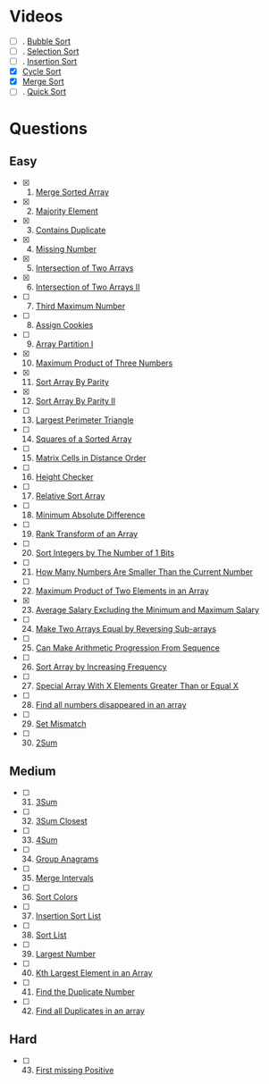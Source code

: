 # Videos

- [ ] . [Bubble Sort](https://youtu.be/F5MZyqRp_IM)
- [ ] . [Selection Sort](https://youtu.be/Nd4SCCIHFWk)
- [ ] . [Insertion Sort](https://youtu.be/By_5-RRqVeE)
- [x] [Cycle Sort](https://www.youtube.com/watch?v=JfinxytTYFQ&list=RDCMUCBGOUQHNNtNGcGzVq5rIXjw&start_radio=1&rv=JfinxytTYFQ&t=2)
- [x] [Merge Sort](https://youtu.be/iKGAgWdgoRk)
- [ ] . [Quick Sort](https://youtu.be/Z8svOqamag8)

# Questions

## Easy

- [x] 1. [Merge Sorted Array](https://leetcode.com/problems/merge-sorted-array/)
- [x] 2. [Majority Element](https://leetcode.com/problems/majority-element/)
- [x] 3. [Contains Duplicate](https://leetcode.com/problems/contains-duplicate/)
- [x] 4. [Missing Number](https://leetcode.com/problems/missing-number/)
- [x] 5. [Intersection of Two Arrays](https://leetcode.com/problems/intersection-of-two-arrays/)
- [x] 6. [Intersection of Two Arrays II](https://leetcode.com/problems/intersection-of-two-arrays-ii/)
- [ ] 7. [Third Maximum Number](https://leetcode.com/problems/third-maximum-number/)
- [ ] 8. [Assign Cookies](https://leetcode.com/problems/assign-cookies/)
- [ ] 9. [Array Partition I](https://leetcode.com/problems/array-partition-i/)
- [x] 10. [Maximum Product of Three Numbers](https://leetcode.com/problems/maximum-product-of-three-numbers/)
- [x] 11. [Sort Array By Parity](https://leetcode.com/problems/sort-array-by-parity/)
- [x] 12. [Sort Array By Parity II](https://leetcode.com/problems/sort-array-by-parity-ii/)
- [ ] 13. [Largest Perimeter Triangle](https://leetcode.com/problems/largest-perimeter-triangle/)
- [ ] 14. [Squares of a Sorted Array](https://leetcode.com/problems/squares-of-a-sorted-array/)
- [ ] 15. [Matrix Cells in Distance Order](https://leetcode.com/problems/matrix-cells-in-distance-order/)
- [ ] 16. [Height Checker](https://leetcode.com/problems/height-checker/)
- [ ] 17. [Relative Sort Array](https://leetcode.com/problems/relative-sort-array/)
- [ ] 18. [Minimum Absolute Difference](https://leetcode.com/problems/minimum-absolute-difference/)
- [ ] 19. [Rank Transform of an Array](https://leetcode.com/problems/rank-transform-of-an-array/)
- [ ] 20. [Sort Integers by The Number of 1 Bits](https://leetcode.com/problems/sort-integers-by-the-number-of-1-bits/)
- [ ] 21. [How Many Numbers Are Smaller Than the Current Number](https://leetcode.com/problems/how-many-numbers-are-smaller-than-the-current-number/)
- [ ] 22. [Maximum Product of Two Elements in an Array](https://leetcode.com/problems/maximum-product-of-two-elements-in-an-array/)
- [x] 23. [Average Salary Excluding the Minimum and Maximum Salary](https://leetcode.com/problems/average-salary-excluding-the-minimum-and-maximum-salary/)
- [ ] 24. [Make Two Arrays Equal by Reversing Sub-arrays](https://leetcode.com/problems/make-two-arrays-equal-by-reversing-sub-arrays/)
- [ ] 25. [Can Make Arithmetic Progression From Sequence](https://leetcode.com/problems/can-make-arithmetic-progression-from-sequence/)
- [ ] 26. [Sort Array by Increasing Frequency](https://leetcode.com/problems/sort-array-by-increasing-frequency/)
- [ ] 27. [Special Array With X Elements Greater Than or Equal X](https://leetcode.com/problems/special-array-with-x-elements-greater-than-or-equal-x/)
- [ ] 28. [Find all numbers disappeared in an array](https://leetcode.com/problems/find-all-numbers-disappeared-in-an-array/)
- [ ] 29. [Set Mismatch](https://leetcode.com/problems/set-mismatch/)
- [ ] 30. [2Sum](https://leetcode.com/problems/two-sum/)

## Medium

- [ ] 31. [3Sum](https://leetcode.com/problems/3sum/)
- [ ] 32. [3Sum Closest](https://leetcode.com/problems/3sum-closest/)
- [ ] 33. [4Sum](https://leetcode.com/problems/4sum/)
- [ ] 34. [Group Anagrams](https://leetcode.com/problems/group-anagrams/)
- [ ] 35. [Merge Intervals](https://leetcode.com/problems/merge-intervals/)
- [ ] 36. [Sort Colors](https://leetcode.com/problems/sort-colors/)
- [ ] 37. [Insertion Sort List](https://leetcode.com/problems/insertion-sort-list/)
- [ ] 38. [Sort List](https://leetcode.com/problems/sort-list/)
- [ ] 39. [Largest Number](https://leetcode.com/problems/largest-number/)
- [ ] 40. [Kth Largest Element in an Array](https://leetcode.com/problems/kth-largest-element-in-an-array/)
- [ ] 41. [Find the Duplicate Number](https://leetcode.com/problems/find-the-duplicate-number/)
- [ ] 42. [Find all Duplicates in an array](https://leetcode.com/problems/find-all-duplicates-in-an-array/)

## Hard

- [ ] 43. [First missing Positive](https://leetcode.com/problems/first-missing-positive/)
